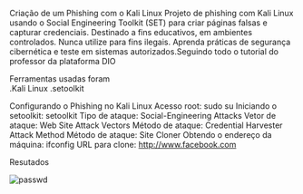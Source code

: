 Criação de um Phishing com o Kali Linux
Projeto de phishing com Kali Linux usando o Social Engineering Toolkit (SET) para criar páginas falsas e capturar credenciais. Destinado a fins educativos, em ambientes controlados. Nunca utilize para fins ilegais. Aprenda práticas de segurança cibernética e teste em sistemas autorizados.Seguindo todo o tutorial do professor da plataforma DIO



Ferramentas usadas foram 	
.Kali Linux
.setoolkit

Configurando o Phishing no Kali Linux
Acesso root: sudo su
Iniciando o setoolkit: setoolkit
Tipo de ataque: Social-Engineering Attacks
Vetor de ataque: Web Site Attack Vectors
Método de ataque: Credential Harvester Attack Method 
Método de ataque: Site Cloner
Obtendo o endereço da máquina: ifconfig
URL para clone: http://www.facebook.com

Resutados

![passwd](https://github.com/user-attachments/assets/32692540-e9e9-49ea-a52a-ede1859a58dc)
